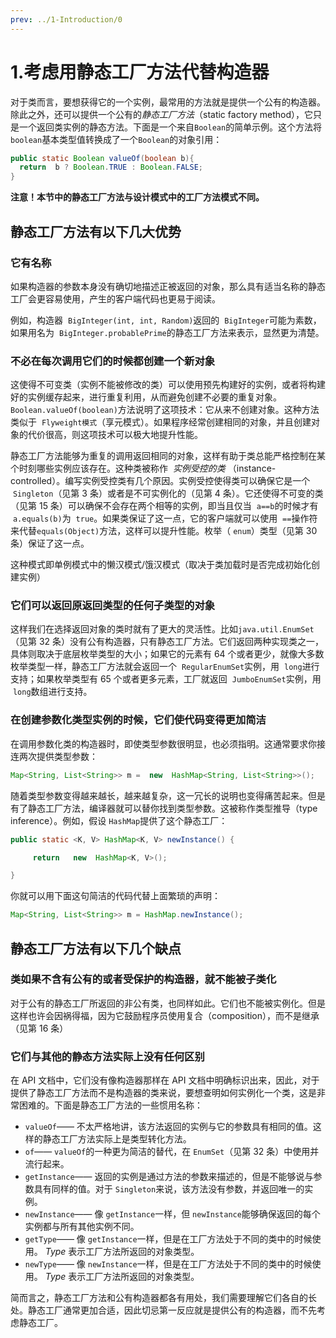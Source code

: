 ```yaml
---
prev: ../1-Introduction/0
---
```


# 1.考虑用静态工厂方法代替构造器

对于类而言，要想获得它的一个实例，最常用的方法就是提供一个公有的构造器。除此之外，还可以提供一个公有的*静态工厂方法*（static factory method），它只是一个返回类实例的静态方法。下面是一个来自`Boolean`的简单示例。这个方法将`boolean`基本类型值转换成了一个`Boolean`的对象引用：

```java
public static Boolean valueOf(boolean b){
  return  b ? Boolean.TRUE : Boolean.FALSE;
}
```

**注意！本节中的静态工厂方法与设计模式中的工厂方法模式不同。**

## 静态工厂方法有以下几大优势

### 它有名称

如果构造器的参数本身没有确切地描述正被返回的对象，那么具有适当名称的静态工厂会更容易使用，产生的客户端代码也更易于阅读。

例如，构造器  `BigInteger(int, int, Random)`返回的  `BigInteger`可能为素数，如果用名为  `BigInteger.probablePrime`的静态工厂方法来表示，显然更为清楚。

### 不必在每次调用它们的时候都创建一个新对象

这使得不可变类（实例不能被修改的类）可以使用预先构建好的实例，或者将构建好的实例缓存起来，进行重复利用，从而避免创建不必要的重复对象。`Boolean.valueOf(boolean)`方法说明了这项技术：它从来不创建对象。这种方法类似于  `Flyweight模式`（享元模式）。如果程序经常创建相同的对象，并且创建对象的代价很高，则这项技术可以极大地提升性能。

静态工厂方法能够为重复的调用返回相同的对象，这样有助于类总能严格控制在某个时刻哪些实例应该存在。这种类被称作  *实例受控的类* （instance-controlled）。编写实例受控类有几个原因。实例受控使得类可以确保它是一个  `Singleton`（见第 3 条）或者是不可实例化的（见第 4 条）。它还使得不可变的类（见第 15 条）可以确保不会存在两个相等的实例，即当且仅当  `a==b`的时候才有  `a.equals(b)`为  `true`。如果类保证了这一点，它的客户端就可以使用  `==`操作符来代替`equals(Object)`方法，这样可以提升性能。枚举（ `enum`）类型（见第 30 条）保证了这一点。

这种模式即单例模式中的懒汉模式/饿汉模式（取决于类加载时是否完成初始化创建实例）

### 它们可以返回原返回类型的任何子类型的对象

这样我们在选择返回对象的类时就有了更大的灵活性。比如`java.util.EnumSet`（见第 32 条）没有公有构造器，只有静态工厂方法。它们返回两种实现类之一，具体则取决于底层枚举类型的大小；如果它的元素有 64 个或者更少，就像大多数枚举类型一样，静态工厂方法就会返回一个  `RegularEnumSet`实例，用  `long`进行支持；如果枚举类型有 65 个或者更多元素，工厂就返回  `JumboEnumSet`实例，用  `long`数组进行支持。

### 在创建参数化类型实例的时候，它们使代码变得更加简洁

在调用参数化类的构造器时，即使类型参数很明显，也必须指明。这通常要求你接连两次提供类型参数：

```java
Map<String, List<String>> m =  new  HashMap<String, List<String>>();
```

随着类型参数变得越来越长，越来越复杂，这一冗长的说明也变得痛苦起来。但是有了静态工厂方法，编译器就可以替你找到类型参数。这被称作类型推导（type inference）。例如，假设 `HashMap`提供了这个静态工厂：

```java
public static <K, V> HashMap<K, V> newInstance() {

     return   new  HashMap<K, V>();

}
```

你就可以用下面这句简洁的代码代替上面繁琐的声明：

```java
Map<String, List<String>> m = HashMap.newInstance();
```

## 静态工厂方法有以下几个缺点

### 类如果不含有公有的或者受保护的构造器，就不能被子类化

对于公有的静态工厂所返回的非公有类，也同样如此。它们也不能被实例化。但是这样也许会因祸得福，因为它鼓励程序员使用复合（composition），而不是继承（见第 16 条）

### 它们与其他的静态方法实际上没有任何区别

在 API 文档中，它们没有像构造器那样在 API 文档中明确标识出来，因此，对于提供了静态工厂方法而不是构造器的类来说，要想查明如何实例化一个类，这是非常困难的。下面是静态工厂方法的一些惯用名称：

- `valueOf`—— 不太严格地讲，该方法返回的实例与它的参数具有相同的值。这样的静态工厂方法实际上是类型转化方法。
- `of`—— `valueOf`的一种更为简洁的替代，在 `EnumSet`（见第 32 条）中使用并流行起来。
- `getInstance`—— 返回的实例是通过方法的参数来描述的，但是不能够说与参数具有同样的值。对于 `Singleton`来说，该方法没有参数，并返回唯一的实例。
- `newInstance`—— 像 `getInstance`一样，但 `newInstance`能够确保返回的每个实例都与所有其他实例不同。
- `getType`—— 像 `getInstance`一样，但是在工厂方法处于不同的类中的时候使用。 _Type_ 表示工厂方法所返回的对象类型。
- `newType`—— 像 `newInstance`一样，但是在工厂方法处于不同的类中的时候使用。 _Type_ 表示工厂方法所返回的对象类型。

简而言之，静态工厂方法和公有构造器都各有用处，我们需要理解它们各自的长处。静态工厂通常更加合适，因此切忌第一反应就是提供公有的构造器，而不先考虑静态工厂。

